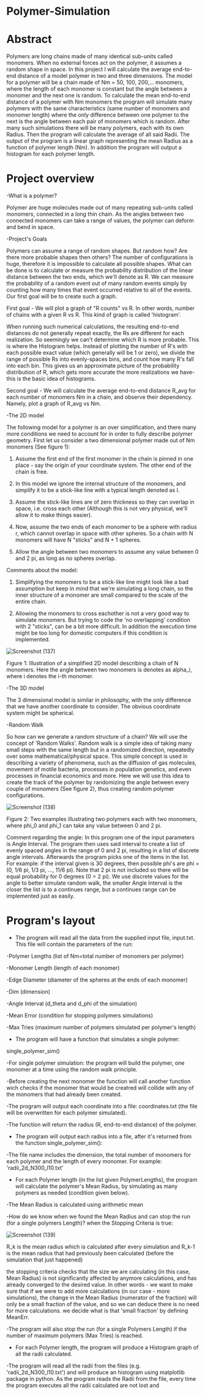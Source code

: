 # Polymer-Simulation

# Abstract

Polymers are long chains made of many identical sub-units called monomers. When no external forces act on the polymer, 
it assumes a random shape in space. In this project I will calculate the average end-to-end distance of a model polymer
in two and three dimensions. The model for a polymer will be a chain made of Nm = 50, 100, 200,... monomers, where the 
length of each monomer is constant but the angle between a monomer and the next one is random. To calculate the mean
end-to-end distance of a polymer with Nm monomers the program will simulate many polymers with the same characteristics
(same number of monomers and monomer length) where the only difference between one polymer to the next is the angle between each 
pair of monomers which is random. After many such simulations there will be many polymers, each with its own Radius. Then the program 
will calculate the average of all said Radii. The output of the program is a linear graph representing the mean Radius as a function of 
polymer length (Nm). In addition the program will output a histogram for each polymer length.

# Project overview

-What is a polymer?

Polymer are huge molecules made out of many repeating sub-units called monomers,
connected in a long thin chain. As the angles between two connected monomers
can take a range of values, the polymer can deform and bend in space.

-Project's Goals

Polymers can assume a range of random shapes. But random how? Are there
more probable shapes then others? The number of configurations is huge, therefore it is impossible to calculate all possible shapes. What can be
done is to calculate or measure the probability distribution of the linear distance between the two ends, which we'll denote as R. We can measure the
probability of a random event out of many random events simply by counting
how many times that event occurred relative to all of the events. Our first goal
will be to create such a graph.

First goal - We will plot a graph of "R counts" vs R. In other words, number
of chains with a given R vs R. This kind of graph is called 'histogram'.

When running such numerical calculations, the resulting end-to-end distances do not generally repeat exactly, the Rs are different for each realization. So seemingly we can't determine which R is more probable. This is where the Histogram helps. Instead of plotting the number of R's with each possible exact value (which generally will be
1 or zero), we divide the range of possible Rs into evenly-spaces bins, and count
how many R's fall into each bin. This gives us an approximate picture of the
probability distribution of R, which gets more accurate the more realizations
we have- this is the basic idea of histograms.

Second goal - We will calculate the average end-to-end distance R_avg for each
number of monomers Nm in a chain, and observe their dependency. Namely,
plot a graph of R_avg vs Nm.

-The 2D model

The following model for a polymer is an over simplification, and there many more
conditions we need to account for in order to fully describe polymer geometry.
First let us consider a two dimensional polymer made out of Nm monomers (See figure 1):

1) Assume the first end of the first monomer in the chain is pinned in one
place - say the origin of your coordinate system. The other end of the
chain is free.

2) In this model we ignore the internal structure of the monomers, and simplify it to be a stick-like line with a typical length denoted as l.

3) Assume the stick-like lines are of zero thickness so they can overlap in
space, i.e. cross each other (Although this is not very physical, we'll allow
it to make things easier).

4) Now, assume the two ends of each monomer to be a sphere with radius r,
which cannot overlap in space with other spheres. So a chain with
N monomers will have N "sticks" and N + 1 spheres.

5) Allow the angle between two monomers to assume any value between 0
and 2 pi, as long as no spheres overlap.

Comments about the model: 

1) Simplifying the monomers to be a stick-like line might look like a bad assumption but keep in mind that we're simulating a long chain,
so the inner structure of a monomer are small compared to the scale of the entire chain.

2) Allowing the monomers to cross eachother is not a very good way to simulate monomers. But trying to code the 'no overlapping'
condition with 2 "sticks", can be a bit more difficult. In addition the execution time might be too long for domestic computers if this condition is implemented.


![Screenshot (137)](https://user-images.githubusercontent.com/79839619/109489827-17e9a700-7a90-11eb-9699-77285265c5fa.png)

Figure 1: Illustration of a simplified 2D model describing a chain of N
monomers. Here the angle between two monomers is denotes as alpha_i, where i
denotes the i-th monomer.

-The 3D model

The 3 dimensional model is similar in philosophy, with the only difference that
we have another coordinate to consider. The obvious coordinate system might
be spherical.

-Random Walk

So how can we generate a random structure of a chain? We will use
the concept of 'Random Walks'. Random walk is a simple idea of taking
many small steps with the same length but in a randomized direction, repeatedly over some mathematical/physical space. This simple concept is used in
describing a variety of phenomena, such as the diffusion of gas molecules, movement of motile bacteria, processes in population genetics, and even processes in
financial economics and more. Here we will use this idea to create the track of
the polymer by randomizing the angle between every couple of monomers (See figure 2), thus creating random polymer configurations.

![Screenshot (138)](https://user-images.githubusercontent.com/79839619/109490984-b0345b80-7a91-11eb-888a-82cbebdbe683.png)

Figure 2: Two examples illustrating two polymers each with two monomers, where phi_0 and phi_1 can take any value between 0 and 2 pi.

Comment regarding the angle: In this program one of the input parameters is Angle Interval. The program then uses said interval to create a list of evenly spaced angles 
in the range of 0 and 2 pi, resulting in a list of discrete angle intervals. Afterwards the program picks one of the items in the list. For example: if the interval given is 
30 degrees, then possible phi's are phi = (0, 1/6 pi, 1/3 pi, ..., 11/6 pi). Note that 2 pi is not included so there will be equal probability for 0 degrees (0 = 2 pi). 
We use discrete values for the angle to better simulate random walk, the smaller Angle Interval is the closer the list is to a continues range, but a continues range can be 
implemented just as easily.


# Program's layout

- The program will read all the data from the supplied input file, input.txt. This file will contain the parameters of the run:

 -Polymer Lengths (list of Nm=total number of monomers per polymer)
 
 -Monomer Length (length of each monomer)
 
 -Edge Diameter (diameter of the spheres at the ends of each monomer)
 
 -Dim (dimension)
 
 -Angle Interval (d_theta and d_phi of the simulation)
 
 -Mean Error (condition for stopping polymers simulations)
 
 -Max Tries (maximum number of polymers simulated per polymer's
  length)
  
  
- The program will have a function that simulates a single polymer:

single_polymer_sim()

-For single polymer simulation: the program will build the polymer,
one monomer at a time using the random walk principle.

-Before creating the next monomer the function will call another function wich checks if the monomer that would be creatred will collide with any of the monomers that had already been created.

-The program will output each coordinate into a file: coordinates.txt
(the file will be overwritten for each polymer simulated).

-The function will return the radius (R, end-to-end distance) of the
polymer.

 - The program will output each radius into a file, after it's returned from
the function single_polymer_sim():

-The file name includes the dimension, the total number of monomers for each polymer and the length of every monomer. For example: 'radii_2d_N300_l10.txt'

 - For each Polymer length (in the list given PolymerLengths), the program
will calculate the polymer's Mean Radius, by simulating as many polymers
as needed (condition given below).

-The Mean Radius is calculated using arithmetic mean 

-How do we know when we found the Mean Radius and can stop the
run (for a single polymers Length)? when the Stopping Criteria is
true:

![Screenshot (139)](https://user-images.githubusercontent.com/79839619/109499466-9d278880-7a9d-11eb-808e-933ae8ed5d5a.png)

R_k is the mean radius which is calculated after every simulation and R_k-1 is the mean radius that had previously been calculated (before the simulation that just happened)

the stopping criteria checks that the size we are calculating (in this
case, Mean Radius) is not significantly affected by anymore calculations, and has already converged to the desired value. In other
words - we want to make sure that if we were to add more calculations (in our case - more simulations), the change in the Mean Radius 
(numerator of the fraction) will only be a small fraction of the value, and so we can deduce there is no need for more calculations. we
decide what is that 'small fraction' by defining MeanErr.

-The program will also stop the run (for a single Polymers Length)
if the number of maximum polymers (Max Tries) is reached.

 - For each Polymer length, the program will produce a Histogram graph of
all the radii calculated.

-The program will read all the radii from the files (e.g. 'radii_2d_N300_l10.txt')
and will produce an histogram using matplotlib package in python. As the program reads the Radii from the file, every time the program executes all the radii calculated are not lost and 








